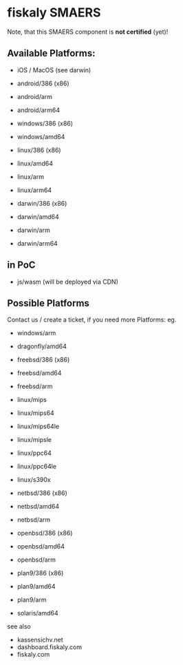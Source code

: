 # fiskaly SMAERS

Note, that this SMAERS component is **not certified** (yet)!

## Available Platforms: 
- iOS / MacOS (see darwin)

- android/386 (x86)
- android/arm
- android/arm64

- windows/386 (x86)
- windows/amd64

- linux/386 (x86)
- linux/amd64
- linux/arm
- linux/arm64

- darwin/386 (x86)
- darwin/amd64
- darwin/arm
- darwin/arm64

## in PoC
- js/wasm (will be deployed via CDN)

## Possible Platforms
Contact us / create a ticket, if you need more Platforms:
eg.
- windows/arm

- dragonfly/amd64
- freebsd/386 (x86)
- freebsd/amd64
- freebsd/arm

- linux/mips
- linux/mips64
- linux/mips64le
- linux/mipsle
- linux/ppc64
- linux/ppc64le
- linux/s390x
- netbsd/386 (x86)
- netbsd/amd64
- netbsd/arm
- openbsd/386 (x86)
- openbsd/amd64
- openbsd/arm
- plan9/386 (x86)
- plan9/amd64
- plan9/arm
- solaris/amd64

see also 
- kassensichv.net
- dashboard.fiskaly.com
- fiskaly.com
